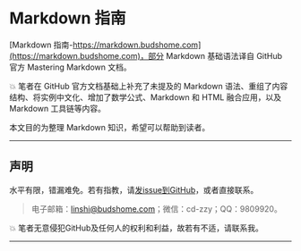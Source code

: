 # Markdown 指南

[Markdown 指南-https://markdown.budshome.com](https://markdown.budshome.com)，部分 Markdown 基础语法译自 GitHub 官方 Mastering Markdown 文档。

💥 笔者在 GitHub 官方文档基础上补充了未提及的 Markdown 语法、重组了内容结构、将实例中文化、增加了数学公式、Markdown 和 HTML 融合应用，以及 Markdown 工具链等内容。

本文目的为整理 Markdown 知识，希望可以帮助到读者。

------

## 声明

水平有限，错漏难免。若有指教，请[发issue到GitHub](https://github.com/zzy/markdown-guide)，或者直接联系。

> 电子邮箱：linshi@budshome.com；微信：cd-zzy；QQ：9809920。

💥 笔者无意侵犯GitHub及任何人的权利和利益，故若有不适，请联系我。

------
